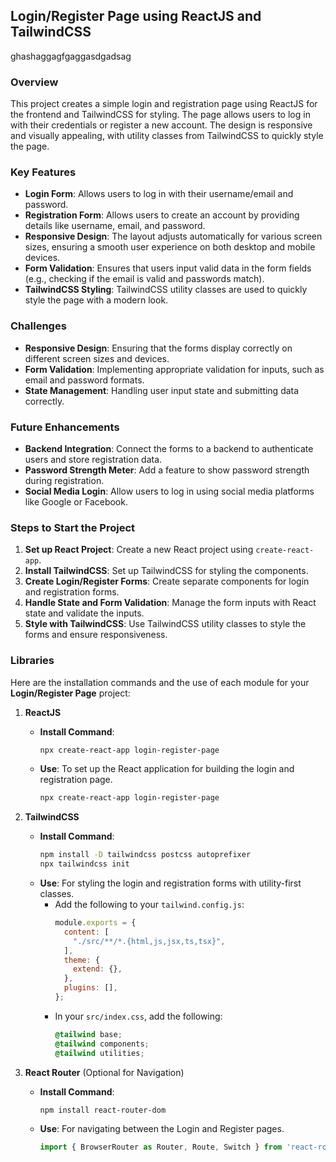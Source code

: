 ## **Login/Register Page using ReactJS and TailwindCSS**
ghashaggagfgaggasdgadsag
### **Overview**  
This project creates a simple login and registration page using ReactJS for the frontend and TailwindCSS for styling. The page allows users to log in with their credentials or register a new account. The design is responsive and visually appealing, with utility classes from TailwindCSS to quickly style the page.

### **Key Features**  
- **Login Form**: Allows users to log in with their username/email and password.  
- **Registration Form**: Allows users to create an account by providing details like username, email, and password.  
- **Responsive Design**: The layout adjusts automatically for various screen sizes, ensuring a smooth user experience on both desktop and mobile devices.  
- **Form Validation**: Ensures that users input valid data in the form fields (e.g., checking if the email is valid and passwords match).  
- **TailwindCSS Styling**: TailwindCSS utility classes are used to quickly style the page with a modern look.

### **Challenges**  
- **Responsive Design**: Ensuring that the forms display correctly on different screen sizes and devices.  
- **Form Validation**: Implementing appropriate validation for inputs, such as email and password formats.  
- **State Management**: Handling user input state and submitting data correctly.

### **Future Enhancements**  
- **Backend Integration**: Connect the forms to a backend to authenticate users and store registration data.  
- **Password Strength Meter**: Add a feature to show password strength during registration.  
- **Social Media Login**: Allow users to log in using social media platforms like Google or Facebook.

### **Steps to Start the Project**  
1. **Set up React Project**: Create a new React project using `create-react-app`.  
2. **Install TailwindCSS**: Set up TailwindCSS for styling the components.  
3. **Create Login/Register Forms**: Create separate components for login and registration forms.  
4. **Handle State and Form Validation**: Manage the form inputs with React state and validate the inputs.  
5. **Style with TailwindCSS**: Use TailwindCSS utility classes to style the forms and ensure responsiveness.

### **Libraries**  
Here are the installation commands and the use of each module for your **Login/Register Page** project:

1. **ReactJS**  
   - **Install Command**:  
     ```bash
     npx create-react-app login-register-page
     ```  
   - **Use**: To set up the React application for building the login and registration page.  
     ```bash
     npx create-react-app login-register-page
     ```

2. **TailwindCSS**  
   - **Install Command**:  
     ```bash
     npm install -D tailwindcss postcss autoprefixer
     npx tailwindcss init
     ```  
   - **Use**: For styling the login and registration forms with utility-first classes.  
     - Add the following to your `tailwind.config.js`:
       ```javascript
       module.exports = {
         content: [
           "./src/**/*.{html,js,jsx,ts,tsx}",
         ],
         theme: {
           extend: {},
         },
         plugins: [],
       };
       ```
     - In your `src/index.css`, add the following:
       ```css
       @tailwind base;
       @tailwind components;
       @tailwind utilities;
       ```

3. **React Router** (Optional for Navigation)  
   - **Install Command**:  
     ```bash
     npm install react-router-dom
     ```  
   - **Use**: For navigating between the Login and Register pages.  
     ```javascript
     import { BrowserRouter as Router, Route, Switch } from 'react-router-dom';
     ```
